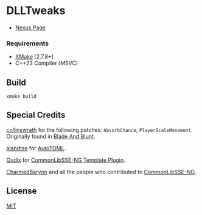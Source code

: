 # DLLTweaks

* [Nexus Page](https://www.nexusmods.com/skyrimspecialedition/mods/)

### Requirements

* [XMake](https://xmake.io/) [2.7.8+]
* C++23 Compiler (MSVC)

## Build
```
xmake build
```

## Special Credits
[collinswrath](https://github.com/colinswrath) for the following patches: `AbsorbChance`, `PlayerScaleMovement`. Originally found in [Blade And Blunt](https://github.com/colinswrath/BladeAndBlunt).

[alandtse](https://github.com/alandtse) for [AutoTOML](https://github.com/alandtse/AutoTOML).

[Qudix](https://github.com/Qudix) for [CommonLibSSE-NG Template Plugin](https://github.com/Qudix/template-commonlibsse-ng).

[CharmedBaryon](https://github.com/CharmedBaryon) and all the people who contributed to [CommonLibSSE-NG](https://github.com/CharmedBaryon/CommonLibSSE-NG).

## License
[MIT](LICENSE)
